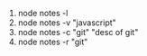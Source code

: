   1. node notes -l 
  2. node notes -v "javascript" 
  3. node notes -c "git" "desc of git" 
  4. node notes -r "git" 
